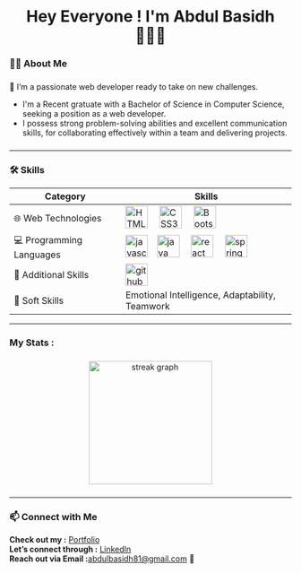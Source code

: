 
<h1 align="center"> Hey Everyone ! I'm Abdul Basidh 👨🏻‍🎓</h1>

<h3 align="left">👩‍💻  About Me</h3>

###

 <p align="left">🔭 I’m a passionate web developer ready to take on new challenges.<br>  

<ul>
  <li>I'm a Recent gratuate with a Bachelor of Science in Computer Science, seeking a position as a web developer.</li>
  <li>I possess strong problem-solving abilities and excellent communication skills, for collaborating effectively within a team and delivering projects.</li>
    </ul>
  
###

---

<h3 align="left">🛠 Skills</h3>

| **Category**           | **Skills**                                      |
|------------------------|-------------------------------------------------|
| 🌐 Web Technologies    | <img src="https://cdn.jsdelivr.net/gh/devicons/devicon/icons/html5/html5-original.svg" height="40" alt="HTML5 logo" /> <img width="12" /> <img src="https://cdn.jsdelivr.net/gh/devicons/devicon/icons/css3/css3-original.svg" height="40" alt="CSS3 logo" /> <img width="12" /> <img src="https://cdn.jsdelivr.net/gh/devicons/devicon/icons/bootstrap/bootstrap-original.svg" height="40" alt="Bootstrap logo" /> |
| 💻 Programming Languages|  <img src="https://cdn.simpleicons.org/javascript/F7DF1E" height="40" alt="javascript logo"  /><img width="12" />  <img src="https://cdn.jsdelivr.net/gh/devicons/devicon/icons/java/java-original.svg" height="40" alt="java logo"  /> <img width="12" />  <img src="https://cdn.simpleicons.org/react/61DAFB" height="40" alt="react logo"  /> <img width="12" />  <img src="https://cdn.simpleicons.org/spring/6DB33F" height="40" alt="spring logo"  />             |
| 🔧 Additional Skills    |   <img src="https://skillicons.dev/icons?i=github" height="40" alt="github logo"  /><img width="12" />      |
| 🌟 Soft Skills         | Emotional Intelligence, Adaptability, Teamwork  |

---

###

<h3 align="left">   My Stats :</h3>

###

<div align="center">
  <img src="https://streak-stats.demolab.com?user=AbdulBasidh-81&locale=en&mode=daily&theme=dark&hide_border=false&border_radius=5&order=3" height="220" alt="streak graph"  />
</div>

###

---

<h3 align="left">📫 Connect with Me</h3>
<p align="left">
<b>Check out my :</b>  <a href="your-portfolio-link" target="_blank">Portfolio</a> <br>
<b>Let’s connect through :</b> <a href="https://www.linkedin.com/in/your-linkedin-profile" target="_blank">LinkedIn</a> <br>
<b>Reach out via Email :</b><a href="mailto:abdulbasidh81@gmail.com">abdulbasidh81@gmail.com</a> 📧
</p>

###

